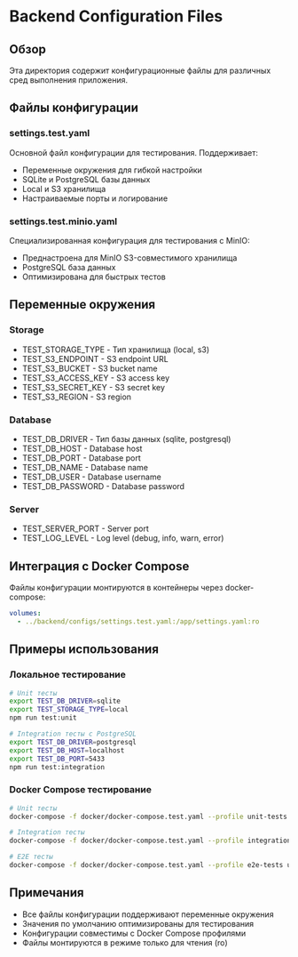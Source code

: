 # Backend Configuration Files

## Обзор

Эта директория содержит конфигурационные файлы для различных сред выполнения приложения.

## Файлы конфигурации

### settings.test.yaml
Основной файл конфигурации для тестирования. Поддерживает:
- Переменные окружения для гибкой настройки
- SQLite и PostgreSQL базы данных
- Local и S3 хранилища
- Настраиваемые порты и логирование

### settings.test.minio.yaml
Специализированная конфигурация для тестирования с MinIO:
- Преднастроена для MinIO S3-совместимого хранилища
- PostgreSQL база данных
- Оптимизирована для быстрых тестов

## Переменные окружения

### Storage
- TEST_STORAGE_TYPE - Тип хранилища (local, s3)
- TEST_S3_ENDPOINT - S3 endpoint URL
- TEST_S3_BUCKET - S3 bucket name
- TEST_S3_ACCESS_KEY - S3 access key
- TEST_S3_SECRET_KEY - S3 secret key
- TEST_S3_REGION - S3 region

### Database
- TEST_DB_DRIVER - Тип базы данных (sqlite, postgresql)
- TEST_DB_HOST - Database host
- TEST_DB_PORT - Database port
- TEST_DB_NAME - Database name
- TEST_DB_USER - Database username
- TEST_DB_PASSWORD - Database password

### Server
- TEST_SERVER_PORT - Server port
- TEST_LOG_LEVEL - Log level (debug, info, warn, error)

## Интеграция с Docker Compose

Файлы конфигурации монтируются в контейнеры через docker-compose:

```yaml
volumes:
  - ../backend/configs/settings.test.yaml:/app/settings.yaml:ro
```

## Примеры использования

### Локальное тестирование
```bash
# Unit тесты
export TEST_DB_DRIVER=sqlite
export TEST_STORAGE_TYPE=local
npm run test:unit

# Integration тесты с PostgreSQL
export TEST_DB_DRIVER=postgresql
export TEST_DB_HOST=localhost
export TEST_DB_PORT=5433
npm run test:integration
```

### Docker Compose тестирование
```bash
# Unit тесты
docker-compose -f docker/docker-compose.test.yaml --profile unit-tests up

# Integration тесты
docker-compose -f docker/docker-compose.test.yaml --profile integration-tests up

# E2E тесты
docker-compose -f docker/docker-compose.test.yaml --profile e2e-tests up
```

## Примечания

- Все файлы конфигурации поддерживают переменные окружения
- Значения по умолчанию оптимизированы для тестирования
- Конфигурации совместимы с Docker Compose профилями
- Файлы монтируются в режиме только для чтения (ro)
